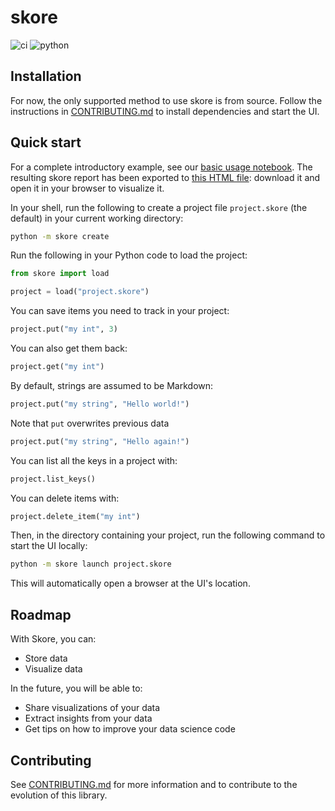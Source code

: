 # skore

![ci](https://github.com/probabl-ai/skore/actions/workflows/ci.yml/badge.svg?event=push)
![python](https://img.shields.io/badge/python-3.11%20|%203.12-blue?style=flat&logo=python)

## Installation

For now, the only supported method to use skore is from source.
Follow the instructions in [CONTRIBUTING.md](https://github.com/probabl-ai/skore/blob/main/CONTRIBUTING.md#quick-start) to install dependencies and start the UI.

## Quick start

For a complete introductory example, see our [basic usage notebook](https://github.com/probabl-ai/skore/blob/main/examples/basic_usage.ipynb). The resulting skore report has been exported to [this HTML file](https://gist.github.com/augustebaum/6b21dbd7f7d5a584fbf2c1956692574e): download it and open it in your browser to visualize it.

In your shell, run the following to create a project file `project.skore` (the default) in your current working directory:
```sh
python -m skore create
```

Run the following in your Python code to load the project:
```python
from skore import load

project = load("project.skore")
```

You can save items you need to track in your project:
```python
project.put("my int", 3)
```

You can also get them back:
```python
project.get("my int")
```

By default, strings are assumed to be Markdown:
```python
project.put("my string", "Hello world!")
```

Note that `put` overwrites previous data
```python
project.put("my string", "Hello again!")
```

You can list all the keys in a project with:
```python
project.list_keys()
```

You can delete items with:
```python
project.delete_item("my int")
```

Then, in the directory containing your project, run the following command to start the UI locally:
```sh
python -m skore launch project.skore
```

This will automatically open a browser at the UI's location.


## Roadmap

With Skore, you can:
- Store data
- Visualize data

In the future, you will be able to:
- Share visualizations of your data
- Extract insights from your data
- Get tips on how to improve your data science code

## Contributing

See [CONTRIBUTING.md](https://github.com/probabl-ai/skore/blob/main/CONTRIBUTING.md) for more information and to contribute to the evolution of this library.
